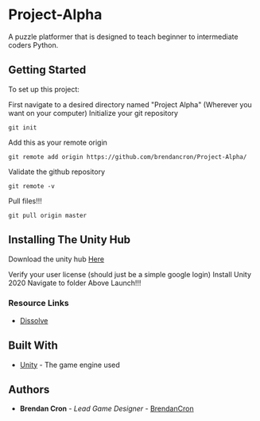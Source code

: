# Project-Alpha

A puzzle platformer that is designed to teach beginner to intermediate coders Python.

## Getting Started

To set up this project:

First navigate to a desired directory named "Project Alpha" (Wherever you want on your computer)
Initialize your git repository
```
git init
```

Add this as your remote origin
```
git remote add origin https://github.com/brendancron/Project-Alpha/
```

Validate the github repository
```
git remote -v
```

Pull files!!!
```
git pull origin master
```
## Installing The Unity Hub

Download the unity hub [Here](https://unity3d.com/get-unity/download)

Verify your user license (should just be a simple google login)
Install Unity 2020
Navigate to folder Above
Launch!!!

### Resource Links

* [Dissolve](https://www.youtube.com/watch?v=taMp1g1pBeE)

## Built With

* [Unity](https://unity.com/) - The game engine used

## Authors

* **Brendan Cron** - *Lead Game Designer* - [BrendanCron](https://github.com/brendancron)
